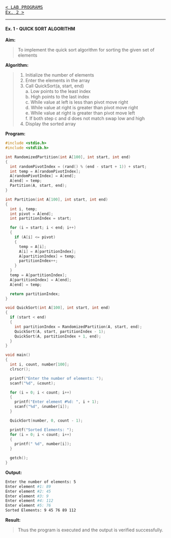[<kbd>< LAB PROGRAMS</kbd>](../README.md#lab-programs)  
[<kbd> Ex. 2 ></kbd>](../lab_programs/e2.md)

---

#### Ex. 1 - QUICK SORT ALGORITHM

**Aim:**
> To implement the quick sort algorithm for sorting the given set of elements

**Algorithm:**
> 1. Initialize the number of elements
> 2. Enter the elements in the array
> 3. Call QuickSort(a, start, end)  
  > a. Low points to the least index  
  > b. High points to the last index  
  > c. While value at left is less than pivot move right  
  > d. While value at right is greater than pivot move right   
  > e. While value at right is greater than pivot move left  
  > f. If both step c and d does not match swap low and high
> 4. Display the sorted array

**Program:**
```c
#include <stdio.h>
#include <stdlib.h>

int RandomizedPartition(int A[100], int start, int end)
{
  int randomPivotIndex = (rand() % (end - start + 1)) + start;
  int temp = A[randomPivotIndex];
  A[randomPivotIndex] = A[end];
  A[end] = temp;
  Partition(A, start, end);
}

int Partition(int A[100], int start, int end)
{
  int i, temp;
  int pivot = A[end];
  int partitionIndex = start;

  for (i = start; i < end; i++)
  {
    if (A[i] <= pivot)
    {
      temp = A[i];
      A[i] = A[partitionIndex];
      A[partitionIndex] = temp;
      partitionIndex++;
    }
  }
  temp = A[partitionIndex];
  A[partitionIndex] = A[end];
  A[end] = temp;

  return partitionIndex;
}

void QuickSort(int A[100], int start, int end)
{
  if (start < end)
  {
    int partitionIndex = RandomizedPartition(A, start, end);
    QuickSort(A, start, partitionIndex - 1);
    QuickSort(A, partitionIndex + 1, end);
  }
}

void main()
{
  int i, count, number[100];
  clrscr();

  printf("Enter the number of elements: ");
  scanf("%d", &count);

  for (i = 0; i < count; i++)
  {
    printf("Enter element #%d: ", i + 1);
    scanf("%d", &number[i]);
  }

  QuickSort(number, 0, count - 1);

  printf("Sorted Elements: ");
  for (i = 0; i < count; i++)
  {
    printf(" %d", number[i]);
  }

  getch();
}
```

**Output:**
```sh
Enter the number of elements: 5  
Enter element #1: 89  
Enter element #2: 45  
Enter element #3: 9  
Enter element #4: 112   
Enter element #5: 76  
Sorted Elements: 9 45 76 89 112
```

**Result:**
> Thus the program is executed and the output is verified successfully.
